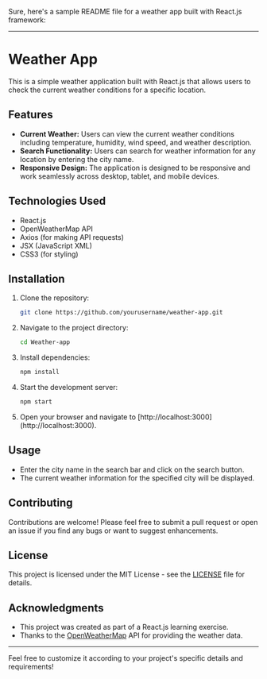 Sure, here's a sample README file for a weather app built with React.js framework:

---

# Weather App

This is a simple weather application built with React.js that allows users to check the current weather conditions for a specific location.

## Features

- **Current Weather:** Users can view the current weather conditions including temperature, humidity, wind speed, and weather description.
- **Search Functionality:** Users can search for weather information for any location by entering the city name.
- **Responsive Design:** The application is designed to be responsive and work seamlessly across desktop, tablet, and mobile devices.

## Technologies Used

- React.js
- OpenWeatherMap API
- Axios (for making API requests)
- JSX (JavaScript XML)
- CSS3 (for styling)

## Installation

1. Clone the repository:

   ```bash
   git clone https://github.com/yourusername/weather-app.git
   ```

2. Navigate to the project directory:

   ```bash
   cd Weather-app
   ```

3. Install dependencies:

   ```bash
   npm install
   ```

4. Start the development server:

   ```bash
   npm start
   ```

5. Open your browser and navigate to [http://localhost:3000] (http://localhost:3000).

## Usage

- Enter the city name in the search bar and click on the search button.
- The current weather information for the specified city will be displayed.

## Contributing

Contributions are welcome! Please feel free to submit a pull request or open an issue if you find any bugs or want to suggest enhancements.

## License

This project is licensed under the MIT License - see the [LICENSE](LICENSE) file for details.

## Acknowledgments

- This project was created as part of a React.js learning exercise.
- Thanks to the [OpenWeatherMap](https://openweathermap.org/) API for providing the weather data.

---

Feel free to customize it according to your project's specific details and requirements!
